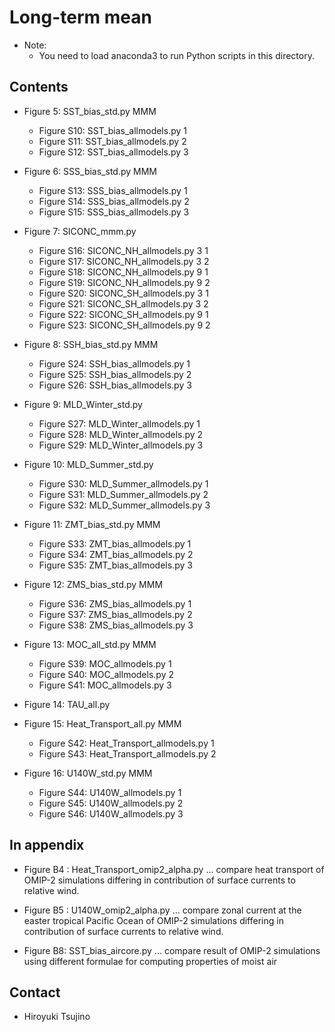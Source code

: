Long-term mean
========

  * Note:
     - You need to load anaconda3 to run Python scripts in this directory.

Contents
--------

  * Figure 5: SST_bias_std.py MMM
     - Figure S10: SST_bias_allmodels.py 1 
     - Figure S11: SST_bias_allmodels.py 2
     - Figure S12: SST_bias_allmodels.py 3

  * Figure 6: SSS_bias_std.py MMM
     - Figure S13: SSS_bias_allmodels.py 1 
     - Figure S14: SSS_bias_allmodels.py 2
     - Figure S15: SSS_bias_allmodels.py 3

  * Figure 7: SICONC_mmm.py
     - Figure S16: SICONC_NH_allmodels.py 3 1
     - Figure S17: SICONC_NH_allmodels.py 3 2
     - Figure S18: SICONC_NH_allmodels.py 9 1
     - Figure S19: SICONC_NH_allmodels.py 9 2
     - Figure S20: SICONC_SH_allmodels.py 3 1
     - Figure S21: SICONC_SH_allmodels.py 3 2
     - Figure S22: SICONC_SH_allmodels.py 9 1
     - Figure S23: SICONC_SH_allmodels.py 9 2

  * Figure 8: SSH_bias_std.py MMM
     - Figure S24: SSH_bias_allmodels.py 1
     - Figure S25: SSH_bias_allmodels.py 2
     - Figure S26: SSH_bias_allmodels.py 3
     
  * Figure 9: MLD_Winter_std.py
     - Figure S27: MLD_Winter_allmodels.py 1
     - Figure S28: MLD_Winter_allmodels.py 2
     - Figure S29: MLD_Winter_allmodels.py 3

  * Figure 10: MLD_Summer_std.py
     - Figure S30: MLD_Summer_allmodels.py 1
     - Figure S31: MLD_Summer_allmodels.py 2
     - Figure S32: MLD_Summer_allmodels.py 3

  * Figure 11: ZMT_bias_std.py MMM
     - Figure S33: ZMT_bias_allmodels.py 1
     - Figure S34: ZMT_bias_allmodels.py 2
     - Figure S35: ZMT_bias_allmodels.py 3

  * Figure 12: ZMS_bias_std.py MMM
     - Figure S36: ZMS_bias_allmodels.py 1
     - Figure S37: ZMS_bias_allmodels.py 2
     - Figure S38: ZMS_bias_allmodels.py 3
  
  * Figure 13: MOC_all_std.py MMM
     - Figure S39: MOC_allmodels.py 1
     - Figure S40: MOC_allmodels.py 2
     - Figure S41: MOC_allmodels.py 3

  * Figure 14: TAU_all.py

  * Figure 15: Heat_Transport_all.py MMM
     - Figure S42: Heat_Transport_allmodels.py 1
     - Figure S43: Heat_Transport_allmodels.py 2

  * Figure 16: U140W_std.py MMM
     - Figure S44: U140W_allmodels.py 1
     - Figure S45: U140W_allmodels.py 2
     - Figure S46: U140W_allmodels.py 3


In appendix
--------

  * Figure B4 : Heat_Transport_omip2_alpha.py
     ... compare heat transport of OMIP-2 simulations differing in contribution of surface currents
         to relative wind.

  * Figure B5 : U140W_omip2_alpha.py
     ... compare zonal current at the easter tropical Pacific Ocean of OMIP-2 simulations
         differing in contribution of surface currents to relative wind.

  * Figure B8: SST_bias_aircore.py
     ... compare result of OMIP-2 simulations using different formulae for computing properties of moist air


Contact
-------

  * Hiroyuki Tsujino
